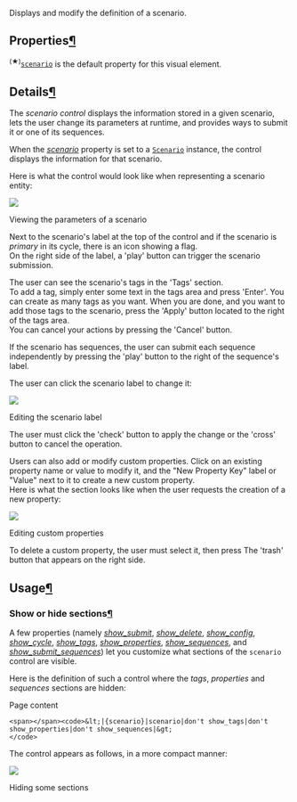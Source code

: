 Displays and modify the definition of a scenario.

## Properties[¶](https://docs.taipy.io/en/release-3.0/manuals/gui/corelements/scenario/#properties "Permanent link")

<sup id="dv">(★)</sup>[`scenario`](https://docs.taipy.io/en/release-3.0/manuals/gui/corelements/scenario/#p-scenario "Jump to the default property documentation.") is the default property for this visual element.

## Details[¶](https://docs.taipy.io/en/release-3.0/manuals/gui/corelements/scenario/#details "Permanent link")

The _scenario control_ displays the information stored in a given scenario, lets the user change its parameters at runtime, and provides ways to submit it or one of its sequences.

When the [_scenario_](https://docs.taipy.io/en/release-3.0/manuals/gui/corelements/scenario/#p-scenario) property is set to a [`Scenario`](https://docs.taipy.io/en/release-3.0/manuals/reference/taipy.core.Scenario) instance, the control displays the information for that scenario.

Here is what the control would look like when representing a scenario entity:

![](https://docs.taipy.io/en/release-3.0/manuals/gui/corelements/scenario-init-d.png)

Viewing the parameters of a scenario

Next to the scenario's label at the top of the control and if the scenario is _primary_ in its cycle, there is an icon showing a flag.  
On the right side of the label, a 'play' button can trigger the scenario submission.

The user can see the scenario's tags in the 'Tags' section.  
To add a tag, simply enter some text in the tags area and press 'Enter'. You can create as many tags as you want. When you are done, and you want to add those tags to the scenario, press the 'Apply' button located to the right of the tags area.  
You can cancel your actions by pressing the 'Cancel' button.

If the scenario has sequences, the user can submit each sequence independently by pressing the 'play' button to the right of the sequence's label.

The user can click the scenario label to change it:

![](https://docs.taipy.io/en/release-3.0/manuals/gui/corelements/scenario-edit-label-d.png)

Editing the scenario label

The user must click the 'check' button to apply the change or the 'cross' button to cancel the operation.

Users can also add or modify custom properties. Click on an existing property name or value to modify it, and the "New Property Key" label or "Value" next to it to create a new custom property.  
Here is what the section looks like when the user requests the creation of a new property:

![](https://docs.taipy.io/en/release-3.0/manuals/gui/corelements/scenario-edit-props-d.png)

Editing custom properties

To delete a custom property, the user must select it, then press The 'trash' button that appears on the right side.

## Usage[¶](https://docs.taipy.io/en/release-3.0/manuals/gui/corelements/scenario/#usage "Permanent link")

### Show or hide sections[¶](https://docs.taipy.io/en/release-3.0/manuals/gui/corelements/scenario/#show-or-hide-sections "Permanent link")

A few properties (namely [_show\_submit_](https://docs.taipy.io/en/release-3.0/manuals/gui/corelements/scenario/#p-show_submit), [_show\_delete_](https://docs.taipy.io/en/release-3.0/manuals/gui/corelements/scenario/#p-show_delete), [_show\_config_](https://docs.taipy.io/en/release-3.0/manuals/gui/corelements/scenario/#p-show_config), [_show\_cycle_](https://docs.taipy.io/en/release-3.0/manuals/gui/corelements/scenario/#p-show_cycle), [_show\_tags_](https://docs.taipy.io/en/release-3.0/manuals/gui/corelements/scenario/#p-show_tags), [_show\_properties_](https://docs.taipy.io/en/release-3.0/manuals/gui/corelements/scenario/#p-show_properties), [_show\_sequences_](https://docs.taipy.io/en/release-3.0/manuals/gui/corelements/scenario/#p-show_sequences), and [_show\_submit\_sequences_](https://docs.taipy.io/en/release-3.0/manuals/gui/corelements/scenario/#p-show_submit_sequences)) let you customize what sections of the `scenario` control are visible.

Here is the definition of such a control where the _tags_, _properties_ and _sequences_ sections are hidden:

Page content

```
<span></span><code>&lt;|{scenario}|scenario|don't show_tags|don't show_properties|don't show_sequences|&gt;
</code>
```

The control appears as follows, in a more compact manner:

![](https://docs.taipy.io/en/release-3.0/manuals/gui/corelements/scenario-flags-d.png)

Hiding some sections